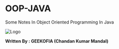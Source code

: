 # OOP-JAVA
Some Notes In Object Oriented Programming In Java

![Logo](https://seeklogo.com/images/J/Java-logo-6BBEB11CBA-seeklogo.com.png)

**Written By : GEEKOFIA (Chandan Kumar Mandal)**

